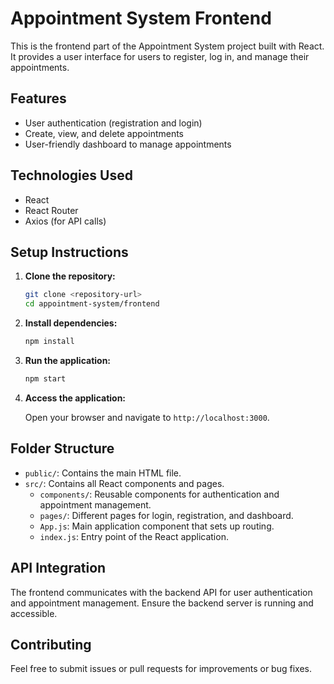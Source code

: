 # Appointment System Frontend

This is the frontend part of the Appointment System project built with React. It provides a user interface for users to register, log in, and manage their appointments.

## Features

- User authentication (registration and login)
- Create, view, and delete appointments
- User-friendly dashboard to manage appointments

## Technologies Used

- React
- React Router
- Axios (for API calls)

## Setup Instructions

1. **Clone the repository:**

   ```bash
   git clone <repository-url>
   cd appointment-system/frontend
   ```

2. **Install dependencies:**

   ```bash
   npm install
   ```

3. **Run the application:**

   ```bash
   npm start
   ```

4. **Access the application:**

   Open your browser and navigate to `http://localhost:3000`.

## Folder Structure

- `public/`: Contains the main HTML file.
- `src/`: Contains all React components and pages.
  - `components/`: Reusable components for authentication and appointment management.
  - `pages/`: Different pages for login, registration, and dashboard.
  - `App.js`: Main application component that sets up routing.
  - `index.js`: Entry point of the React application.

## API Integration

The frontend communicates with the backend API for user authentication and appointment management. Ensure the backend server is running and accessible.

## Contributing

Feel free to submit issues or pull requests for improvements or bug fixes.